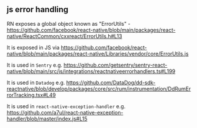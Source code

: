 

## js error handling

RN exposes a global object known as "ErrorUtils" - https://github.com/facebook/react-native/blob/main/packages/react-native/ReactCommon/cxxreact/ErrorUtils.h#L13

It is exposed in JS via https://github.com/facebook/react-native/blob/main/packages/react-native/Libraries/vendor/core/ErrorUtils.js

It is used in `Sentry` e.g. https://github.com/getsentry/sentry-react-native/blob/main/src/js/integrations/reactnativeerrorhandlers.ts#L199

It is used in `Datadog` e.g. https://github.com/DataDog/dd-sdk-reactnative/blob/develop/packages/core/src/rum/instrumentation/DdRumErrorTracking.tsx#L49

It is used in `react-native-exception-handler` e.g.
https://github.com/a7ul/react-native-exception-handler/blob/master/index.js#L15


